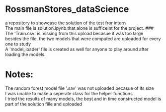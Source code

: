 # RossmanStores_dataScience
a repository to showcase the solution of the test fror intern <br>
The main file is solution.ipynb.that alone is sufficeint for the project. ### The 'Train.csv' is missing from this upload becasue it was too large <br>
besides the file, the two models that were computed are uploaded for every one to study <br>
A 'model_loader' file is created as well for anyone to play around after loading the models. <br>

# Notes:
The random forest model file '.sav' was not uploaded becasue of its size <br>
I was unable to make a seperate class for the helper functions <br>
I tried the results of many models, the best and in time constructed model is part of the solution fille and uploaded <br>


